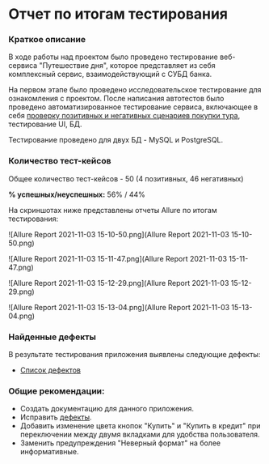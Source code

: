 # Отчет по итогам тестирования

### Краткое описание

В ходе работы над проектом было проведено тестирование веб-сервиса "Путешествие дня", которое представляет из себя комплексный сервис, взаимодействующий с СУБД банка.

На первом этапе было проведено исследовательское тестирование для ознакомления с проектом. После написания автотестов было проведено автоматизированное тестирование сервиса, включающее в себя [проверку позитивных и негативных сценариев покупки тура](https://github.com/BudnikovaNastiya/QA-Diploma/blob/master/docs/plan.md), тестирование UI, БД.


Тестирование проведено для двух БД - MySQL и PostgreSQL.

### Количество тест-кейсов

Общее количество тест-кейсов - 50 (4 позитивных, 46 негативных)

**% успешных/неуспешных:** 56% / 44%

  На скриншотах ниже представлены отчеты Allure по итогам тестирования:

![Allure Report 2021-11-03 15-10-50.png](Allure Report 2021-11-03 15-10-50.png)

![Allure Report 2021-11-03 15-11-47.png](Allure Report 2021-11-03 15-11-47.png)

![Allure Report 2021-11-03 15-12-29.png](Allure Report 2021-11-03 15-12-29.png)

![Allure Report 2021-11-03 15-13-04.png](Allure Report 2021-11-03 15-13-04.png)

### Найденные дефекты

В результате тестирования приложения выявлены следующие дефекты:
* [Список дефектов](https://github.com/BudnikovaNastiya/QA-Diploma/issues)

### Общие рекомендации:

* Создать документацию для данного приложения.
* Исправить [дефекты](https://github.com/BudnikovaNastiya/QA-Diploma/issues).
* Добавить изменение цвета кнопок "Купить" и "Купить в кредит" при переключении между двумя вкладками для удобства пользователя.
* Заменить предупреждения "Неверный формат" на более информативные.

